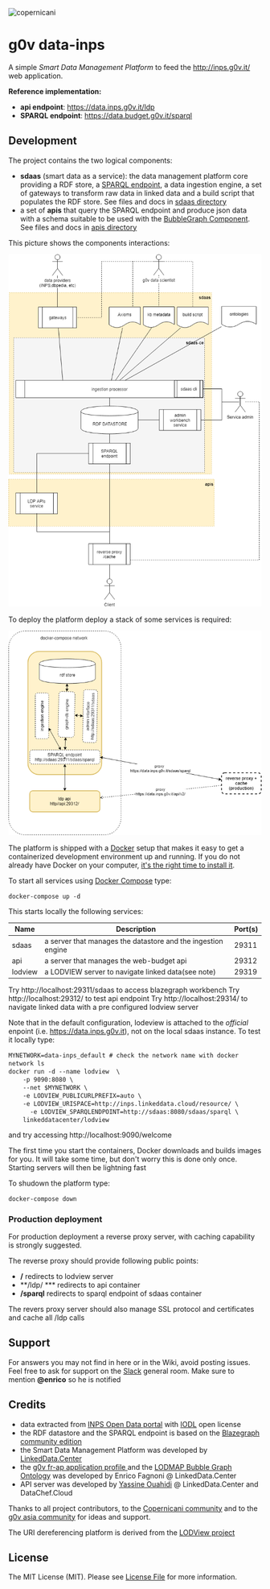 ![copernicani](https://copernicani.it/wp-content/uploads/cropped-logo_orizzontale_trasparente-1-e1525161268864.png)

# g0v data-inps

A simple *Smart Data Management Platform* to feed the http://inps.g0v.it/ web application. 


**Reference implementation:**

- **api endpoint**: https://data.inps.g0v.it/ldp
- **SPARQL endpoint**: https://data.budget.g0v.it/sparql


## Development

The project contains the two logical components:

- **sdaas** (smart data as a service):  the data management platform core providing a RDF store, a [SPARQL endpoint](https://www.w3.org/TR/sparql11-overview), a data ingestion engine, a set of gateways to transform raw data in linked data and a build script that populates the RDF store. See files and docs in [sdaas directory](sdaas/README.md)
- a set of **apis** that query the SPARQL endpoint and produce json data with a schema suitable to be used with the [BubbleGraph Component](). See files and docs in [apis directory](apis/README.md)

This picture shows the components interactions:

![architecture](doc/architecture.png)


To deploy the platform deploy a stack of some services is required:

![stack](doc/stack.png)

The platform is shipped with a [Docker](https://docker.com) setup that makes it easy to get a containerized development
environment up and running. If you do not already have Docker on your computer, [it's the right time to install it](https://docs.docker.com/install/).

To start all services using [Docker Compose](https://docs.docker.com/compose/) type: 

```
docker-compose up -d
```

This starts locally the following services:


| Name        | Description                                                   | Port(s) 
| ----------- | ------------------------------------------------------------- | ------- 
| sdaas       | a server that manages the datastore and the ingestion engine  | 29311    
| api         | a server that manages the web-budget api                      | 29312 
| lodview     | a LODVIEW server to navigate linked data(see note)            | 29319  


Try http://localhost:29311/sdaas to access blazegraph workbench
Try http://localhost:29312/ to test api endpoint
Try http://localhost:29314/ to navigate linked data with a pre configured lodview server

Note that in the default configuration, lodeview is attached to the *official* enpoint 
(i.e. https://data.inps.g0v.it), not on the local sdaas instance. To test it locally type:

```
MYNETWORK=data-inps_default # check the network name with docker network ls
docker run -d --name lodview  \
	-p 9090:8080 \
	--net $MYNETWORK \
	-e LODVIEW_PUBLICURLPREFIX=auto \
	-e LODVIEW_URISPACE=http://inps.linkeddata.cloud/resource/ \
      -e LODVIEW_SPARQLENDPOINT=http://sdaas:8080/sdaas/sparql \
	linkeddatacenter/lodview 
```

and try accessing http://localhost:9090/welcome

The first time you start the containers, Docker downloads and builds images for you. It will take some time, but don't worry
this is done only once. Starting servers will then be lightning fast

To shudown the platform type: 

```
docker-compose down
```

### Production deployment 

For production deployment a reverse proxy server, with caching capability is strongly suggested. 

The reverse proxy should provide following public points:

- **/** redirects to lodview server
- **/ldp/ *** redirects to api container 
- **/sparql** redirects to sparql endpoint of sdaas container

The revers proxy server should also manage SSL protocol and certificates and cache all
/ldp calls

## Support

For answers you may not find in here or in the Wiki, avoid posting issues. Feel free to ask for support on the [Slack](https://copernicani.slack.com/) general room. Make sure to mention **@enrico** so he is notified


## Credits

- data extracted from [INPS Open Data portal](https://www.inps.it/nuovoportaleinps/default.aspx?iIDLink=103) with [IODL](http://www.dati.gov.it/iodl/2.0/) open license
- the RDF datastore and the SPARQL endpoint is based on the [Blazegraph community edition](https://www.blazegraph.com/)
- the Smart Data Management Platform was developed by [LinkedData.Center](http://LinkedData.Center/)
- the [g0v fr-ap application profile ](https://github.com/g0v-it/ontologies/tree/master/fr-ap) and the  [LODMAP Bubble Graph Ontology](https://github.com/linkeddatacenter/LODMAP-ontologies/tree/master/BGO) was developed by Enrico Fagnoni @ LinkedData.Center
- API server was developed by [Yassine Ouahidi](https://github.com/YassineOuahidi)  @ LinkedData.Center and DataChef.Cloud

Thanks to all project contributors, to the [Copernicani community](https://copernicani.it/) and to the [g0v asia community](http://g0v.asia) for ideas and support.

The URI dereferencing platform is derived from the [LODView project](https://github.com/dvcama/LodView)


## License

The MIT License (MIT). Please see [License File](LICENSE) for more information.


